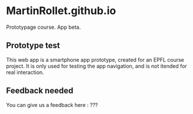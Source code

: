 # MartinRollet.github.io
Prototypage course. App beta.

## Prototype test
This web app is a smartphone app prototype, created for an EPFL course project.
It is only used for testing the app navigation, and is not itended for real interaction.

## Feedback needed
You can give us a feedback here :
???
